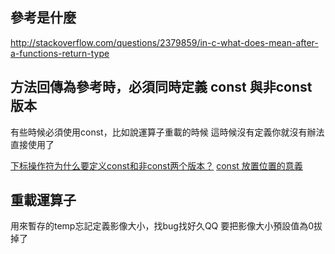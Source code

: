 ﻿## 參考是什麼
http://stackoverflow.com/questions/2379859/in-c-what-does-mean-after-a-functions-return-type

## 方法回傳為參考時，必須同時定義 const 與非const 版本
有些時候必須使用const，比如說運算子重載的時候
這時候沒有定義你就沒有辦法直接使用了

[下标操作符为什么要定义const和非const两个版本？](http://zhidao.baidu.com/question/517798128.html)
[const 放置位置的意義](http://blog.xuite.net/tsai.oktomy/program/65131235-const+%E6%94%BE%E7%BD%AE%E4%BD%8D%E7%BD%AE%E7%9A%84%E6%84%8F%E7%BE%A9)

## 重載運算子
用來暫存的temp忘記定義影像大小，找bug找好久QQ
要把影像大小預設值為0拔掉了
